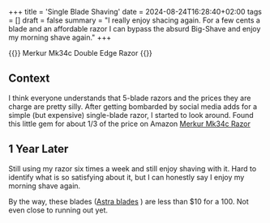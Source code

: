 +++
title = 'Single Blade Shaving'
date = 2024-08-24T16:28:40+02:00
tags = [] 
draft = false
summary = "I really enjoy shacing again. For a few cents a blade and an affordable razor I can bypass the absurd Big-Shave and enjoy my morning shave again."
+++

{{<lead>}}
Merkur Mk34c Double Edge Razor
{{</lead>}}

## Context

I think everyone understands that 5-blade razors and the prices they are charge are pretty silly. After getting bombarded by social media adds for a simple (but expensive) single-blade razor, I started to look around. Found this little gem for about 1/3 of the price on Amazon [Merkur Mk34c Razor](https://www.amazon.com/dp/B002A8JO1Q)

## 1 Year Later

Still using my razor six times a week and still enjoy shaving with it. Hard to identify what is so satisfying about it, but I can honestly say I enjoy my morning shave again. 

By the way, these blades ([Astra blades](https://www.amazon.com/dp/B001QY8QXM) ) are less than $10 for a 100. Not even close to running out yet. 
